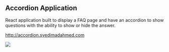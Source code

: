 ## Accordion Application

React application built to display a FAQ page and have an accordion to show questions with the ability to show or hide the answer.

http://accordion.syedimadahmed.com

<img src="./public/images/accordion.png"/>
